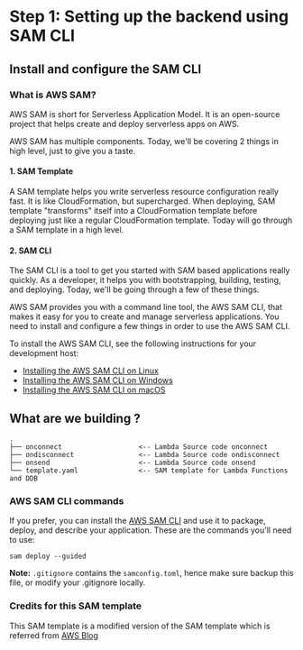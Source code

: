 # Step 1: Setting up the backend using SAM CLI

## Install and configure the SAM CLI
### What is AWS SAM?
AWS SAM is short for Serverless Application Model. It is an open-source project that helps create and deploy serverless apps on AWS.

AWS SAM has multiple components. Today, we'll be covering 2 things in high level, just to give you a taste.

#### 1. SAM Template
A SAM template helps you write serverless resource configuration really fast. It is like CloudFormation, but supercharged. When deploying, SAM template "transforms" itself into a CloudFormation template before deploying just like a regular CloudFormation template. Today will go through a SAM template in a high level.

#### 2. SAM CLI
The SAM CLI is a tool to get you started with SAM based applications really quickly. As a developer, it helps you with bootstrapping, building, testing, and deploying. Today, we'll be going through a few of these things.

AWS SAM provides you with a command line tool, the AWS SAM CLI, that makes it easy for you to create and manage serverless applications. You need to install and configure a few things in order to use the AWS SAM CLI.

To install the AWS SAM CLI, see the following instructions for your development host:

- [Installing the AWS SAM CLI on Linux](https://docs.aws.amazon.com/serverless-application-model/latest/developerguide/serverless-sam-cli-install-linux.html)
- [Installing the AWS SAM CLI on Windows](https://docs.aws.amazon.com/serverless-application-model/latest/developerguide/serverless-sam-cli-install-windows.html)
- [Installing the AWS SAM CLI on macOS](https://docs.aws.amazon.com/serverless-application-model/latest/developerguide/serverless-sam-cli-install-mac.html)

## What are we building ?
```
.
├── onconnect                   <-- Lambda Source code onconnect
├── ondisconnect                <-- Lambda Source code ondisconnect
├── onsend                      <-- Lambda Source code onsend
└── template.yaml               <-- SAM template for Lambda Functions and DDB
```

### AWS SAM CLI commands

If you prefer, you can install the [AWS SAM CLI](https://docs.aws.amazon.com/serverless-application-model/latest/developerguide/serverless-sam-cli-install.html) and use it to package, deploy, and describe your application.  These are the commands you'll need to use:

```shell
sam deploy --guided
```

**Note:** `.gitignore` contains the `samconfig.toml`, hence make sure backup this file, or modify your .gitignore locally.

### Credits for this SAM template
This SAM template is a modified version of the SAM template which is referred from [AWS Blog](https://aws.amazon.com/blogs/compute/announcing-websocket-apis-in-amazon-api-gateway/)